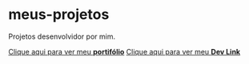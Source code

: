 # meus-projetos
 Projetos desenvolvidor por mim.

<a href="https://eliasafecode.github.io/portfolio-eliasafe/index.html">Clique aqui para ver meu <b>portifólio</b></a>
<a href="https://eliasafecode.github.io/meus-projetos/DevLink/index.html">Clique aqui para ver meu <b>Dev Link<b><a>